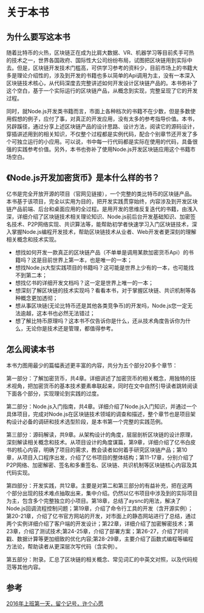 # 关于本书


## 为什么要写这本书

随着比特币的火热，区块链正在成为比肩大数据、VR、机器学习等目前炙手可热的技术之一，世界各国政府、国际性大公司纷纷布局，试图把区块链用到实际中去。但是，区块链开发技术门槛高，可供学习参考的资料少，目前市场上的书籍大多是理论介绍性的，涉及到开发的书籍也多以简单的Api调用为主，没有一本深入区块链技术核心，从代码深度去完整讲述如何开发设计区块链产品的。本书弥补了这个空白，基于一个实际运行的区块链产品，从概念到实现，完整呈现了它的开发过程。

同时，就Node.js开发类书籍而言，市面上各种档次的书籍不在少数，但是多数使用假想的例子，应付了事，对真正的开发应用，没有太多的参考指导价值。本书，另辟蹊径，通过分享上述区块链产品的设计思路、设计方法，阅读它的源码设计，穿插讲述用到的相关知识，不仅整个过程都是实例代码，配合个别章节还开发了多个可独立运行的小应用。可以说，书中每一行代码都是实际在使用的代码，具备很强的实践参考价值。另外，本书也弥补了使用Node.js开发区块链应用这个书籍市场空白。

## 《Node.js开发加密货币》是本什么样的书？

亿书是完全开放开源的项目（官网见链接），一个完整的类比特币的区块链产品。本书基于该项目，完全以实用为目的，把开发实践贯穿始终，内容涉及到开发区块链产品前端、后台和桌面应用的全过程。是用开发的思维反复迭代的书籍，由浅入深，详细介绍了区块链技术相关理论知识、Node.js前后台开发基础知识、加密签名技术、P2P网络实现、共识算法等，能帮助初学者快速学习入门区块链技术，深入掌握Node.js编程开发技术，帮助区块链技术从业者、Web开发者更深刻的理解相关概念和技术实现。

-	想找如何开发一款真正的区块链产品（不单单是调用某款加密货币Api）的书籍吗？这是目前世界上第一本，也是唯一的一本；
-	想找Node.js大型实践项目的书籍吗？这可能是世界上少有的一本，也可能找不到第二本；
-	想找亿书的详细开发文档吗？这一定是世界上唯一的一本；
-	想深刻了解区块链的技术实现吗？看看本书，对于掌握区块链、共识机制等各种概念更加透彻；
-	想从事区块链(无论比特币还是其他各类竞争币)的开发吗，Node.js您一定无法逾越，这本书也必然无法错过；
- 想了解比特币原理吗？这本书不仅告诉你是什么，还从技术角度告诉你为什么，无论你是技术还是管理，都值得参考。

## 怎么阅读本书

本书力图用最少的篇幅表述更丰富的内容，共分为五个部分20多个章节：

第一部分：了解加密货币，共4章。详细讲述了加密货币的相关概念，用独特的技术视角，把加密货币的基本技术要素串联起来，同时在文中自然引导读者跳转阅读下面各个部分，实现理论到实践的过度。

第二部分：Node.js入门指南，共4章。详细介绍了Node.js入门知识，并通过一个具体项目，完成对Node.js在区块链技术领域的调查和描述，整个章节也是项目架构设计必备的调研和技术选型阶段，是本书第一个完整的实践范例。

第三部分：源码解读，共9章。从架构设计的角度，层层剖析区块链的设计原理，深刻解读相关概念和技术。从项目设计的角度谋篇，第9章，详细介绍了亿书白皮书的核心内容，明确了项目的需求，教会读者如何着手研究区块链产品；第10章，从项目入口程序出发，介绍了亿书项目的整体结构；第11-17章，分别介绍了P2P网络、加密解密、签名和多重签名、区块链、共识机制等区块链核心内容及其代码实现。

第四部分：开发实践，共12章。主要是对第二和第三部分的有益补充，把在这两个部分出现的技术难点抽取出来，集中介绍。仍然以亿书项目中涉及到的实际项目为主，包含多个完整独立的小项目。第18章，总结了aysnc的用法，解决了Node.js回调流程控制问题；第19章，介绍了命令行工具的开发（含开源实例）；第20-21章，介绍了亿书官方网站的开发，对市面上的静态网站进行了总结，通过两个实例详细介绍了客户端的开发设计；第22章，详细介绍了加密解密技术；第23章，介绍了测试技术;第24-25章，介绍了部署方案；第26-27，介绍了时间戳、数据计算等更加细致的优化内容;第28-29章，主要介绍了函数式编程等编程方法论，帮助读者从更深层次写代码（含实例）。

第五部分：附录。汇总了区块链的相关概念、常见词汇的中英文对照，以及代码规范等其他内容。

参考
----

[2016年上班第一天，留个记号，许个心愿](http://8btc.com/thread-27412-1-1.html)
